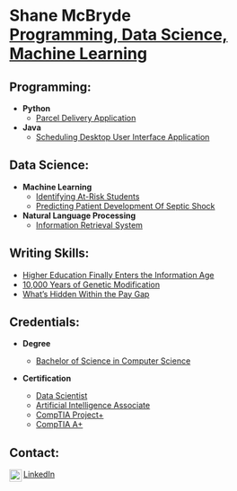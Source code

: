 <h1>Shane McBryde <br/><a href="https://github.com/shanemcbryde">Programming, Data Science, Machine Learning</a></h1>

<h2>Programming:</h2>

- <b>Python</b>
  - [Parcel Delivery Application](https://github.com/shanemcbryde/parcelservice.git)
- <b>Java</b>
  - [Scheduling Desktop User Interface Application](https://github.com/shanemcbryde)

<h2>Data Science:</h2>

- <b>Machine Learning</b>
  - [Identifying At-Risk Students](https://github.com/shanemcbryde)
  - [Predicting Patient Development Of Septic Shock](https://github.com/shanemcbryde)
- <b>Natural Language Processing</b>
  - [Information Retrieval System](https://github.com/shanemcbryde)

<h2>Writing Skills:</h2>

- [Higher Education Finally Enters the Information Age](https://github.com/shanemcbryde)
- [10,000 Years of Genetic Modification](https://github.com/shanemcbryde)
- [What’s Hidden Within the Pay Gap](https://github.com/shanemcbryde)

<h2>Credentials:</h2>

- <b>Degree</b>
  - [Bachelor of Science in Computer Science](https://github.com/shanemcbryde)

- <b>Certification</b>
  - [Data Scientist](https://github.com/shanemcbryde)
  - [Artificial Intelligence Associate](https://github.com/shanemcbryde)
  - [CompTIA Project+](https://github.com/shanemcbryde)
  - [CompTIA A+](https://github.com/shanemcbryde)

<h2>Contact:</h2>

[LinkedIn](https://www.linkedin.com/in/shanekmcbryde/)
[<img align="left" alt="ShaneMcBryde | LinkedIn" width="22px" src="https://cdn.jsdelivr.net/npm/simple-icons@v3/icons/linkedin.svg" />][linkedin]

[linkedin]: https://www.linkedin.com/in/shanekmcbryde

<!--
**shanemcbryde/shanemcbryde** is a ✨ _special_ ✨ repository because its `README.md` (this file) appears on your GitHub profile.

Here are some ideas to get you started:

- 🔭 I’m currently working on ...
- 🌱 I’m currently learning ...
- 👯 I’m looking to collaborate on ...
- 🤔 I’m looking for help with ...
- 💬 Ask me about ...
- 📫 How to reach me: ...
- 😄 Pronouns: ...
- ⚡ Fun fact: ...
-->
